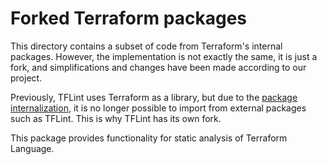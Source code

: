 # Forked Terraform packages

This directory contains a subset of code from Terraform's internal packages. However, the implementation is not exactly the same, it is just a fork, and simplifications and changes have been made according to our project.

Previously, TFLint uses Terraform as a library, but due to the [package internalization](https://github.com/hashicorp/terraform/issues/26418), it is no longer possible to import from external packages such as TFLint. This is why TFLint has its own fork.

This package provides functionality for static analysis of Terraform Language.
